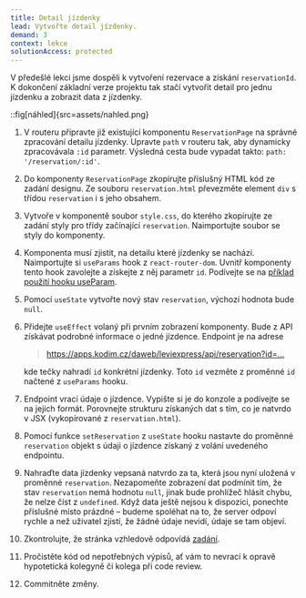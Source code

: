 ```yaml
---
title: Detail jízdenky
lead: Vytvořte detail jízdenky.
demand: 3
context: lekce
solutionAccess: protected
---
```


V předešlé lekci jsme dospěli k vytvoření rezervace a získání `reservationId`. K dokončení základní verze projektu tak stačí vytvořit detail pro jednu jízdenku a zobrazit data z jízdenky.

::fig[náhled]{src=assets/nahled.png}

1. V routeru připravte již existující komponentu `ReservationPage` na správné zpracování detailu jízdenky. Upravte `path` v routeru tak, aby dynamicky zpracovávala `:id` parametr. Výsledná cesta bude vypadat takto: `path: '/reservation/:id'`.
1. Do komponenty `ReservationPage` zkopírujte příslušný HTML kód ze zadání designu. Ze souboru `reservation.html` převezměte element `div` s třídou `reservation` i s jeho obsahem.
1. Vytvoře v komponentě soubor `style.css`, do kterého zkopírujte ze zadání styly pro třídy začínající `reservation`. Naimportujte soubor se styly do komponenty.
1. Komponenta musí zjistit, na detailu které jízdenky se nachází. Naimportujte si `useParams` hook z `react-router-dom`. Uvnitř komponenty tento hook zavolejte a získejte z něj parametr `id`. Podívejte se na [příklad použití hooku useParam](https://reactrouter.com/en/main/hooks/use-params).
1. Pomocí `useState` vytvořte nový stav `reservation`, výchozí hodnota bude `null`.
1. Přidejte `useEffect` volaný při prvním zobrazení komponenty. Bude z API získávat podrobné informace o jedné jízdence. Endpoint je na adrese

   > https://apps.kodim.cz/daweb/leviexpress/api/reservation?id=…

   kde tečky nahradí `id` konkrétní jízdenky. Toto `id` vezměte z proměnné `id` načtené z `useParams` hooku.
1. Endpoint vrací údaje o jízdence. Vypište si je do konzole a podívejte se na jejich formát. Porovnejte strukturu získaných dat s tím, co je natvrdo v JSX (vykopírované z `reservation.html`).
1. Pomocí funkce `setReservation` z `useState` hooku nastavte do proměnné `reservation` objekt s údaji o jízdence získaný z volání uvedeného endpointu.
1. Nahraďte data jízdenky vepsaná natvrdo za ta, která jsou nyní uložená v proměnné `reservation`. Nezapomeňte zobrazení dat podmínit tím, že stav `reservation` nemá hodnotu `null`, jinak bude prohlížeč hlásit chybu, že nelze číst z `undefined`. Když data ještě nejsou k dispozici, ponechte příslušné místo prázdné – budeme spoléhat na to, že server odpoví rychle a než uživatel zjistí, že žádné údaje nevidí, údaje se tam objeví.
1. Zkontrolujte, že stránka vzhledově odpovídá [zadání](https://czechitas-podklady.cz/leviexpress-design/reservation).
1. Pročistěte kód od nepotřebných výpisů, ať vám to nevrací k opravě hypotetická kolegyně či kolega při code review.
1. Commitněte změny.